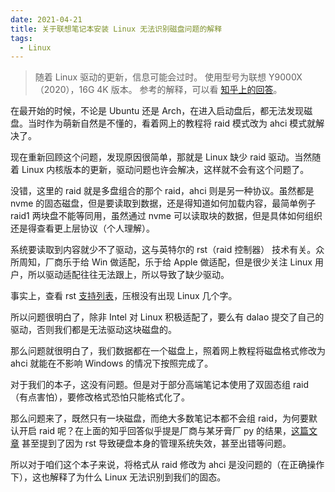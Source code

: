 ```yaml
---
date: 2021-04-21
title: 关于联想笔记本安装 Linux 无法识别磁盘问题的解释
tags:
  - Linux
---
```

> 随着 Linux 驱动的更新，信息可能会过时。
> 使用型号为联想 Y9000X（2020），16G 4K 版本。
> 参考的解释，可以看 [知乎上的回答](https://www.zhihu.com/question/437595318)。

在最开始的时候，不论是 Ubuntu 还是 Arch，在进入启动盘后，都无法发现磁盘。当时作为萌新自然是不懂的，看着网上的教程将 raid 模式改为 ahci 模式就解决了。

现在重新回顾这个问题，发现原因很简单，那就是 Linux 缺少 raid 驱动。当然随着 Linux 内核版本的更新，驱动问题也许会解决，这样就不会有这个问题了。

没错，这里的 raid 就是多盘组合的那个 raid，ahci 则是另一种协议。虽然都是 nvme 的固态磁盘，但是要读取到数据，还是得知道如何加载内容，最简单例子 raid1 两块盘不能等同用，虽然通过 nvme 可以读取块的数据，但是具体如何组织还是得查看更上层协议（个人理解）。

系统要读取到内容就少不了驱动，这与英特尔的 rst（raid 控制器） 技术有关。众所周知，厂商乐于给 Win 做适配，乐于给 Apple 做适配，但是很少关注 Linux 用户，所以驱动适配往往无法跟上，所以导致了缺少驱动。

事实上，查看 rst [支持列表](https://www.intel.com/content/www/us/en/support/articles/000005769/technologies.html)，压根没有出现 Linux 几个字。

所以问题很明白了，除非 Intel 对 Linux 积极适配了，要么有 dalao 提交了自己的驱动，否则我们都是无法驱动这块磁盘的。

那么问题就很明白了，我们数据都在一个磁盘上，照着网上教程将磁盘格式修改为 ahci 就能在不影响 Windows 的情况下按照完成了。

对于我们的本子，这没有问题。但是对于部分高端笔记本使用了双固态组 raid（有点害怕），要修改格式恐怕只能格式化了。

那么问题来了，既然只有一块磁盘，而绝大多数笔记本都不会组 raid，为何要默认开启 raid 呢？在上面的知乎回答似乎提是厂商与某牙膏厂 py 的结果，[这篇文章](https://www.jianshu.com/p/801fbc9d45bf) 甚至提到了因为 rst 导致硬盘本身的管理系统失效，甚至出错等问题。

所以对于咱们这个本子来说，将格式从 raid 修改为 ahci 是没问题的（在正确操作下），这也解释了为什么 Linux 无法识别到我们的固态。

